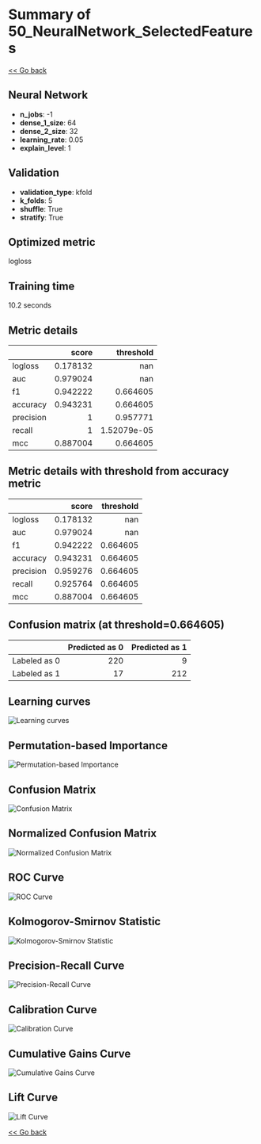 # Summary of 50_NeuralNetwork_SelectedFeatures

[<< Go back](../README.md)


## Neural Network
- **n_jobs**: -1
- **dense_1_size**: 64
- **dense_2_size**: 32
- **learning_rate**: 0.05
- **explain_level**: 1

## Validation
 - **validation_type**: kfold
 - **k_folds**: 5
 - **shuffle**: True
 - **stratify**: True

## Optimized metric
logloss

## Training time

10.2 seconds

## Metric details
|           |    score |     threshold |
|:----------|---------:|--------------:|
| logloss   | 0.178132 | nan           |
| auc       | 0.979024 | nan           |
| f1        | 0.942222 |   0.664605    |
| accuracy  | 0.943231 |   0.664605    |
| precision | 1        |   0.957771    |
| recall    | 1        |   1.52079e-05 |
| mcc       | 0.887004 |   0.664605    |


## Metric details with threshold from accuracy metric
|           |    score |   threshold |
|:----------|---------:|------------:|
| logloss   | 0.178132 |  nan        |
| auc       | 0.979024 |  nan        |
| f1        | 0.942222 |    0.664605 |
| accuracy  | 0.943231 |    0.664605 |
| precision | 0.959276 |    0.664605 |
| recall    | 0.925764 |    0.664605 |
| mcc       | 0.887004 |    0.664605 |


## Confusion matrix (at threshold=0.664605)
|              |   Predicted as 0 |   Predicted as 1 |
|:-------------|-----------------:|-----------------:|
| Labeled as 0 |              220 |                9 |
| Labeled as 1 |               17 |              212 |

## Learning curves
![Learning curves](learning_curves.png)

## Permutation-based Importance
![Permutation-based Importance](permutation_importance.png)
## Confusion Matrix

![Confusion Matrix](confusion_matrix.png)


## Normalized Confusion Matrix

![Normalized Confusion Matrix](confusion_matrix_normalized.png)


## ROC Curve

![ROC Curve](roc_curve.png)


## Kolmogorov-Smirnov Statistic

![Kolmogorov-Smirnov Statistic](ks_statistic.png)


## Precision-Recall Curve

![Precision-Recall Curve](precision_recall_curve.png)


## Calibration Curve

![Calibration Curve](calibration_curve_curve.png)


## Cumulative Gains Curve

![Cumulative Gains Curve](cumulative_gains_curve.png)


## Lift Curve

![Lift Curve](lift_curve.png)



[<< Go back](../README.md)
